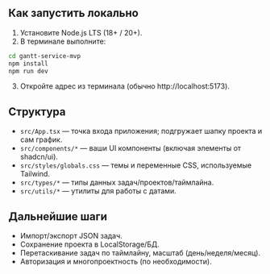 ## Как запустить локально

1) Установите Node.js LTS (18+ / 20+).
2) В терминале выполните:
```bash
cd gantt-service-mvp
npm install
npm run dev
```
3) Откройте адрес из терминала (обычно http://localhost:5173).

## Структура
- `src/App.tsx` — точка входа приложения; подгружает шапку проекта и сам график.
- `src/components/*` — ваши UI компоненты (включая элементы от shadcn/ui).
- `src/styles/globals.css` — темы и переменные CSS, используемые Tailwind.
- `src/types/*` — типы данных задач/проектов/таймлайна.
- `src/utils/*` — утилиты для работы с датами.

## Дальнейшие шаги
- Импорт/экспорт JSON задач.
- Сохранение проекта в LocalStorage/БД.
- Перетаскивание задач по таймлайну, масштаб (день/неделя/месяц).
- Авторизация и многопроектность (по необходимости).

